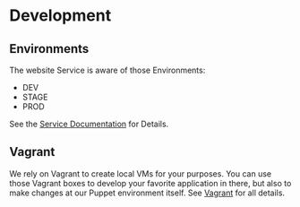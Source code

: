 # Development

## Environments

The website Service is aware of those Environments:

 * DEV
 * STAGE
 * PROD

See the [Service Documentation](/services/website.md#Environments) for Details.


## Vagrant

We rely on Vagrant to create local VMs for your purposes. You can use those Vagrant boxes to develop your favorite application in there, but also to make changes at our Puppet environment itself. See [Vagrant](development/vagrant.md) for all details.

